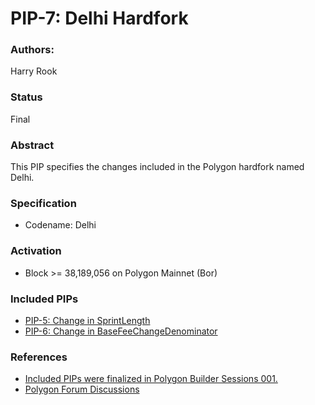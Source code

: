 # PIP-7: Delhi Hardfork

### Authors:

Harry Rook

### Status

Final

### Abstract

This PIP specifies the changes included in the Polygon hardfork named Delhi.

### Specification 

* Codename: Delhi

### Activation

* Block >= 38,189,056 on Polygon Mainnet (Bor)

### Included PIPs

* [PIP-5: Change in SprintLength](https://forum.polygon.technology/t/pip-5-change-in-sprintlength/10874)
* [PIP-6: Change in BaseFeeChangeDenominator](https://forum.polygon.technology/t/pip-6-change-in-basefeechangedenominator/10875)

### References

- [Included PIPs were finalized in Polygon Builder Sessions 001.](https://www.youtube.com/watch?v=CuYIL7uJomQ)
- [Polygon Forum Discussions](https://forum.polygon.technology/t/pre-pip-discussion-addressing-reorgs-and-gas-spikes/10623)
